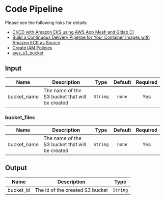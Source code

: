 # Code Pipeline

Please see the following links for details:
- [CI/CD with Amazon EKS using AWS App Mesh and Gitlab CI](https://aws.amazon.com/blogs/containers/ci-cd-with-amazon-eks-using-aws-app-mesh-and-gitlab-ci/ "AWS documentation")
- [Build a Continuous Delivery Pipeline for Your Container Images with Amazon ECR as Source](https://aws.amazon.com/blogs/devops/build-a-continuous-delivery-pipeline-for-your-container-images-with-amazon-ecr-as-source/ "AWS documentation")
- [Create IAM Policies](https://learn.hashicorp.com/tutorials/terraform/aws-iam-policy "Terraform documentation")
- [aws_s3_bucket](https://registry.terraform.io/providers/hashicorp/aws/latest/docs/resources/s3_bucket "Terraform documentation")

## Input
| Name | Description | Type  | Default | Required |
| ---- | ----------- |:-----:|:-------:|:--------:|
| bucket\_name | The name of the S3 bucket that will be created | `String` | `none` | Yes |


### bucket_files
| Name | Description | Type  | Default | Required |
| ---- | ----------- |:-----:|:-------:|:--------:|
| bucket\_name | The name of the S3 bucket that will be created | `String` | `none` | Yes |

## Output
| Name | Description | Type  |
| ------------- | ------------- |:-----:|
| bucket\_id | The id of the created S3 bucket | `String` |
